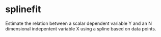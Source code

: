 # splinefit
Estimate the relation between a scalar dependent variable Y and an N dimensional indepentent variable X using a spline based on data points.
